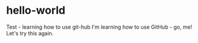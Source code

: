 # hello-world
Test - learning how to use git-hub
I'm learning how to use GitHub - go, me!
Let's try this again.
